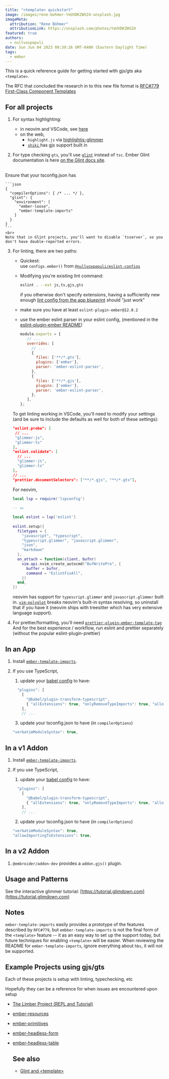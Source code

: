 ```yaml
---
title: "<template> quickstart"
image: /images/rene-bohmer-YeUVDKZWSZ4-unsplash.jpg
imageMeta:
  attribution: "Rene Böhmer"
  attributionLink: https://unsplash.com/photos/YeUVDKZWSZ4
featured: true
authors:
  - nullvoxpopuli
date: Sun Jun 04 2023 08:39:26 GMT-0400 (Eastern Daylight Time)
tags:
  - ember
---
```


This is a quick reference guide for getting started with gjs/gts aka `<template>`.

The RFC that concluded the research in to this new file format is
[RFC#779 First-Class Component Templates](https://github.com/emberjs/rfcs/pull/779)

## For all projects

1. For syntax highlighting:
    - in neovim and VSCode, see [here](https://github.com/ember-template-imports/ember-template-imports/#editor-integrations)
    - on the web,
        - `highlight.js` via [highlightjs-glimmer](https://github.com/NullVoxPopuli/highlightjs-glimmer/)
        - [`shiki` ](https://github.com/shikijs/shiki/tree/main) has gjs support built in

2. For type checking `gts`, you'll use [`glint`](https://github.com/typed-ember/glint) instead of `tsc`.
  Ember Glint documentation is here [on the Glint docs site](https://typed-ember.gitbook.io/glint/environments/ember).
  <br>
  Ensure that your tsconfig.json has 

    ```json 
    {
      "compilerOptions": { /* ... */ },
      "glint": {
        "environment": [
          "ember-loose",
          "ember-template-imports"
        ]
      }
    }
    ```
    <br>
    Note that in Glint projects, you'll want to disable `tsserver`, so you don't have double-reported errors.
3. For linting, there are two paths:
    - Quickest:<br>
      use `configs.ember()` from [`@nullvoxpopuli/eslint-configs`](https://github.com/NullVoxPopuli/eslint-configs) 
    - Modifying you're existing lint command:<br>
      ```bash 
      eslint . --ext js,ts,gjs,gts
      ```
      if you otherwise don't specify extensions, having a sufficiently  new enough [lint config from the app blueprint](https://github.com/ember-cli/ember-new-output/blob/v5.1.0/.eslintrc.js#L19) should "just work"
    - make sure you have at least `eslint-plugin-ember@12.0.2`
    - use the ember eslint parser in your eslint config, (mentioned in the [eslint-plugin-ember README](https://github.com/ember-cli/eslint-plugin-ember?tab=readme-ov-file#gtsgjs))

       ```js
       module.exports = {
          // ...
          overrides: [
            // ...
            {
              files: ['**/*.gts'],
              plugins: ['ember'],
              parser: 'ember-eslint-parser',
            },
            {
              files: ['**/*.gjs'],
              plugins: ['ember'],
              parser: 'ember-eslint-parser',
            },
          ],
       };
       ```

    To get linting working in VSCode, you'll need to modify your settings (and be sure to include the defaults as well for both of these settings):
    ```json 
    "eslint.probe": [
     // ...
     "glimmer-js", 
     "glimmer-ts"
    ],
    "eslint.validate": [
      // ...
      "glimmer-js",
      "glimmer-ts"
    ],
    // ...
    "prettier.documentSelectors": ["**/*.gjs", "**/*.gts"],
    ```

    For neovim,
    ```lua 
    local lsp = require('lspconfig')
      
    -- ✂️ 

    local eslint = lsp['eslint']
      
    eslint.setup({
      filetypes = { 
        "javascript", "typescript", 
        "typescript.glimmer", "javascript.glimmer", 
        "json", 
        "markdown" 
      },
      on_attach = function(client, bufnr)
        vim.api.nvim_create_autocmd("BufWritePre", {
          buffer = bufnr,
          command = "EslintFixAll",
        })
      end,
    })
    ```
    neovim has support for `typescript.glimmer` and `javascript.glimmer` built in. [`vim-polyglot`](https://github.com/sheerun/vim-polyglot) breaks neovim's built-in syntax resolving, so uninstall that if you have it (neovim ships with treesitter which has very extensive language support).

4. For prettier/formatting, you'll need [`prettier-plugin-ember-template-tag`](https://github.com/gitKrystan/prettier-plugin-ember-template-tag/)
  And for the best experience / workflow, run eslint and prettier separately (without the popular eslint-plugin-prettier)

## In an App

1. Install [`ember-template-imports`](https://github.com/ember-template-imports/ember-template-imports/).
2. If you use TypeScript,
    1. update your [babel config](https://github.com/emberjs/ember-cli-babel?tab=readme-ov-file#options) to have:
    
      ```js
        "plugins": [
          [
            "@babel/plugin-transform-typescript",
            { "allExtensions": true, "onlyRemoveTypeImports": true, "allowDeclareFields": true }
          ],
          // ...
      ```
  
    3. update your tsconfig.json to have (in `compilerOptions`)
    
      ```js
      "verbatimModuleSyntax": true,
      ```


## In a v1 Addon

1. Install [`ember-template-imports`](https://github.com/ember-template-imports/ember-template-imports/).
2. If you use TypeScript,
    1. update your [babel config](https://github.com/emberjs/ember-cli-babel?tab=readme-ov-file#options) to have:
  
      ```js
        "plugins": [
          [
            "@babel/plugin-transform-typescript",
            { "allExtensions": true, "onlyRemoveTypeImports": true, "allowDeclareFields": true }
          ],
          // ...
      ```
  
    2. update your tsconfig.json to have (in `compilerOptions`)
  
      ```js
      "verbatimModuleSyntax": true,
      "allowImportingTsExtensions": true,
      ```



## In a v2 Addon

1. `@embroider/addon-dev` provides a `addon.gjs()` plugin.

## Usage and Patterns

See the interactive glimmer tutorial: [https://tutorial.glimdown.com](https://tutorial.glimdown.com)

## Notes

`ember-template-imports` easily provides a prototype of the features described by `RFC#779`, but `embber-template-imports` is not the final form of the `<template>` feature -- it as an easy way to set up the support today, but future techniques for enabling `<template>` will be easier. When reviewing the README for `ember-template-imports`, ignore everything about `hbs`, it will not be supported.   

## Example Projects using gjs/gts

Each of these projects is setup with linting, typechecking, etc

Hopefully they can be a reference for when issues are encountered upon setup

- [The Limber Project (REPL and Tutorial)](https://github.com/NullVoxPopuli/limber)
- [ember-resources](https://github.com/NullVoxPopuli/ember-resources/)
- [ember-primitives](https://github.com/universal-ember/ember-primitives/)
- [ember-headless-form](https://github.com/CrowdStrike/ember-headless-form/)
- [ember-headless-table](https://github.com/CrowdStrike/ember-headless-table/)

  ## See also
  
  - [Glint and &lt;template&gt;](https://mfeckie.dev/glint-and-ember-template-imports/)
